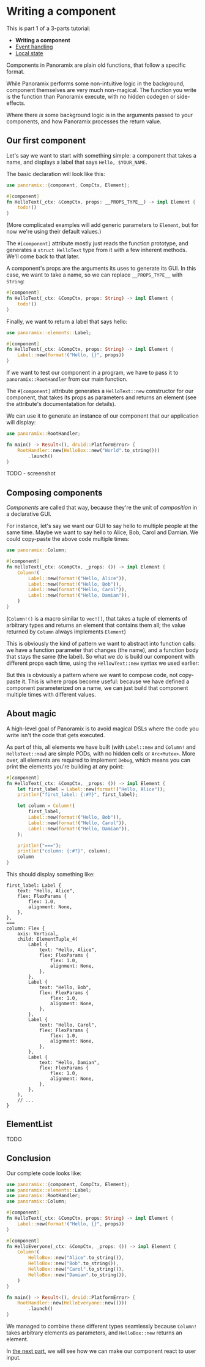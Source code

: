 # Writing a component

This is part 1 of a 3-parts tutorial:

- **Writing a component**
- [Event handling](./event_handling.md)
- [Local state](./local_state.md)

Components in Panoramix are plain old functions, that follow a specific format.

While Panoramix performs some non-intuitive logic in the background, component themselves are very much non-magical. The function you write is the function than Panoramix execute, with no hidden codegen or side-effects.

Where there *is* some background logic is in the arguments passed to your components, and how Panoramix processes the return value.

## Our first component

Let's say we want to start with something simple: a component that takes a name, and displays a label that says `Hello, $YOUR_NAME`.

The basic declaration will look like this:

```rust
use panoramix::{component, CompCtx, Element};

#[component]
fn HelloText(_ctx: &CompCtx, props: __PROPS_TYPE__) -> impl Element {
    todo!()
}
```

(More complicated examples will add generic parameters to `Element`, but for now we're using their default values.)

The `#[component]` attribute mostly just reads the function prototype, and generates a `struct HelloText` type from it with a few inherent methods. We'll come back to that later.

A component's props are the arguments its uses to generate its GUI. In this case, we want to take a name, so we can replace `__PROPS_TYPE__` with `String`:

```rust
#[component]
fn HelloText(_ctx: &CompCtx, props: String) -> impl Element {
    todo!()
}
```

Finally, we want to return a label that says hello:

```rust
use panoramix::elements::Label;

#[component]
fn HelloText(_ctx: &CompCtx, props: String) -> impl Element {
    Label::new(format!("Hello, {}", props))
}
```

If we want to test our component in a program, we have to pass it to `panoramix::RootHandler` from our main function.

The `#[component]` attribute generates a `HelloText::new` constructor for our component, that takes its props as parameters and returns an element (see the attribute's documentatation for details).

We can use it to generate an instance of our component that our application will display:

```rust
use panoramix::RootHandler;

fn main() -> Result<(), druid::PlatformError> {
    RootHandler::new(HelloBox::new("World".to_string()))
        .launch()
}
```

TODO - screenshot


## Composing components

*Components* are called that way, because they're the unit of *composition* in a declarative GUI.

For instance, let's say we want our GUI to say hello to multiple people at the same time. Maybe we want to say hello to Alice, Bob, Carol and Damian. We could copy-paste the above code multiple times:

```rust
use panoramix::Column;

#[component]
fn HelloText(_ctx: &CompCtx, _props: ()) -> impl Element {
    Column!(
        Label::new(format!("Hello, Alice")),
        Label::new(format!("Hello, Bob")),
        Label::new(format!("Hello, Carol")),
        Label::new(format!("Hello, Damian")),
    )
}
```

(`Column!()` is a macro similar to `vec![]`, that takes a tuple of elements of arbitrary types and returns an element that contains them all; the value returned by `Column` always implements `Element`)

This is obviously the kind of pattern we want to abstract into function calls: we have a function parameter that changes (the name), and a function body that stays the same (the label). So what we do is build our component with different props each time, using the `HellowText::new` syntax we used earlier:

But this is obviously a pattern where we want to compose code, not copy-paste it. This is where props become useful: because we have defined a component parameterized on a name, we can just build that component multiple times with different values.


## About magic

A high-level goal of Panoramix is to avoid magical DSLs where the code you write isn't the code that gets executed.

As part of this, all elements we have built (with `Label::new` and `Column!` and `HelloText::new`) are simple PODs, with no hidden cells or `Arc<Mutex>`. More over, all elements are required to implement `Debug`, which means you can print the elements you're building at any point:

```rust
#[component]
fn HelloText(_ctx: &CompCtx, _props: ()) -> impl Element {
    let first_label = Label::new(format!("Hello, Alice"));
    println!("first_label: {:#?}", first_label);

    let column = Column!(
        first_label,
        Label::new(format!("Hello, Bob")),
        Label::new(format!("Hello, Carol")),
        Label::new(format!("Hello, Damian")),
    );

    println!("===");
    println!("column: {:#?}", column);
    column
}
```

This should display something like:

```text
first_label: Label {
    text: "Hello, Alice",
    flex: FlexParams {
        flex: 1.0,
        alignment: None,
    },
},
===
column: Flex {
    axis: Vertical,
    child: ElementTuple_4(
        Label {
            text: "Hello, Alice",
            flex: FlexParams {
                flex: 1.0,
                alignment: None,
            },
        },
        Label {
            text: "Hello, Bob",
            flex: FlexParams {
                flex: 1.0,
                alignment: None,
            },
        },
        Label {
            text: "Hello, Carol",
            flex: FlexParams {
                flex: 1.0,
                alignment: None,
            },
        },
        Label {
            text: "Hello, Damian",
            flex: FlexParams {
                flex: 1.0,
                alignment: None,
            },
        },
    ),
    // ...
}
```


## ElementList

TODO


## Conclusion

Our complete code looks like:

```rust
use panoramix::{component, CompCtx, Element};
use panoramix::elements::Label;
use panoramix::RootHandler;
use panoramix::Column;

#[component]
fn HelloText(_ctx: &CompCtx, props: String) -> impl Element {
    Label::new(format!("Hello, {}", props))
}

#[component]
fn HelloEveryone(_ctx: &CompCtx, _props: ()) -> impl Element {
    Column!(
        HelloBox::new("Alice".to_string()),
        HelloBox::new("Bob".to_string()),
        HelloBox::new("Carol".to_string()),
        HelloBox::new("Damian".to_string()),
    )
}

fn main() -> Result<(), druid::PlatformError> {
    RootHandler::new(HelloEveryone::new(()))
        .launch()
}
```

We managed to combine these different types seamlessly because `Column!` takes arbitrary elements as parameters, and `HelloBox::new` returns an element.

In [the next part](./event_handling.md), we will see how we can make our component react to user input.
